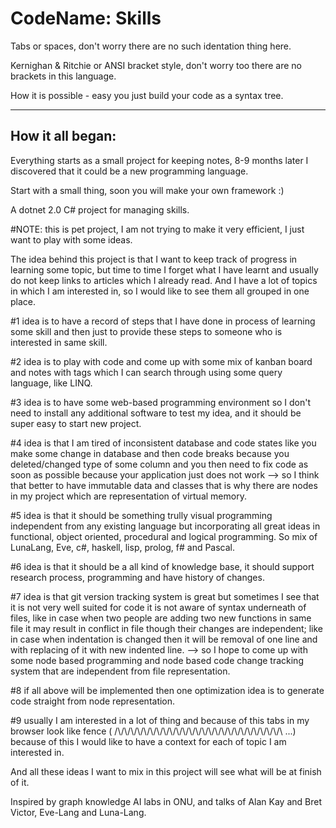 # CodeName: Skills
Tabs or spaces, don't worry there are no such identation thing here.

Kernighan & Ritchie or ANSI bracket style, don't worry too there are no brackets in this language.

How it is possible - easy you just build your code as a syntax tree.

------------------------------------------
How it all began:
------------------------------------------

Everything starts as a small project for keeping notes, 8-9 months later I discovered that it could be a new programming language.

Start with a small thing, soon you will make your own framework :) 

A dotnet 2.0 C# project for managing skills.

#NOTE: this is pet project, I am not trying to make it very efficient, I just want to play with some ideas.

The idea behind this project is that I want to keep track of progress in learning some topic, 
but time to time I forget what I have learnt and usually do not keep links to articles which I already read.
And I have a lot of topics in which I am interested in, so I would like to see them all grouped in one place.

#1 idea is to have a record of steps that I have done in process of learning some skill and then just to provide these steps to someone who is interested in same skill.

#2 idea is to play with code and come up with some mix of kanban board and notes with tags which I can search through using some query language, like LINQ.

#3 idea is to have some web-based programming environment so I don't need to install any additional software to test my idea, and it should be super easy to start new project.

#4 idea is that I am tired of inconsistent database and code states like you make some change in database and then code breaks because you deleted/changed type of some column and you then need to fix code as soon as possible because your application just does not work --> so I think that better to have immutable data and classes that is why there are nodes in my project which are representation of virtual memory.

#5 idea is that it should be something trully visual programming independent from any existing language but incorporating all great ideas in functional, object oriented, procedural and logical programming. So mix of LunaLang, Eve, c#, haskell, lisp, prolog, f# and Pascal.

#6 idea is that it should be a all kind of knowledge base, it should support research process, programming and have history of changes.

#7 idea is that git version tracking system is great but sometimes I see that it is not very well suited for code it is not aware of syntax underneath of files, like in case when two people are adding two new functions in same file it may result in conflict in file though their changes are independent; like in case when indentation is changed then it will be removal of one line and with replacing of it with new indented line. --> so I hope to come up with some node based programming and node based code change tracking system that are independent from file representation.

#8 if all above will be implemented then one optimization idea is to generate code straight from node representation.

#9 usually I am interested in a lot of thing and because of this tabs in my browser look like fence ( /\\/\\/\\/\\/\\/\\/\\/\\/\\/\\/\\/\\/\\/\\/\\/\\/\\/\\/\\/\\/\\/\\/\\/\\/\\/\\ ...)  because of this I would like to have a context for each of topic I am interested in.

And all these ideas I want to mix in this project will see what will be at finish of it.

Inspired by graph knowledge AI labs in ONU, and talks of Alan Kay and Bret Victor, Eve-Lang and Luna-Lang.
